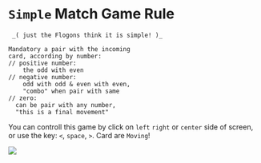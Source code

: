 
# `Simple` Match Game Rule
     _( just the Flogons think it is simple! )_
```
Mandatory a pair with the incoming 
card, according by number:
// positive number: 
    the odd with even
// negative number: 
    odd with odd & even with even,
    "combo" when pair with same
// zero: 
  can be pair with any number, 
  "this is a final movement"
```
You can controll this game by click on `left` `right` or `center` side of screen, or use the key: `<`, `space`,  `>`. Card are `Moving`!

![](./mid/flogon4012.jpeg)
